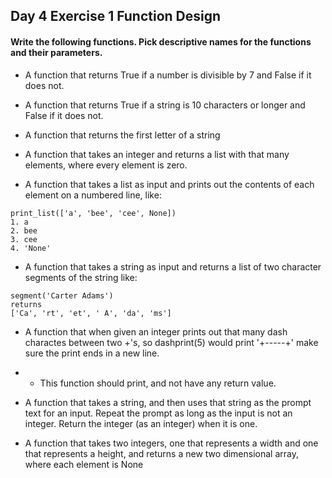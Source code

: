 ## Day 4 Exercise 1 Function Design

#### Write the following functions. Pick descriptive names for the functions and their parameters.

* A function that returns True if a number is divisible by 7 and False if it does not.

* A function that returns True if a string is 10 characters or longer and False if it does not.

* A function that returns the first letter of a string

* A function that takes an integer and returns a list with that many elements, where every element is zero.

* A function that takes a list as input and prints out the contents of each element on a numbered line, like:

```
print_list(['a', 'bee', 'cee', None])
1. a
2. bee
3. cee
4. 'None'
```

* A function that takes a string as input and returns a list of two character segments of the string like:

```
segment('Carter Adams')
returns
['Ca', 'rt', 'et', ' A', 'da', 'ms']
```

* A function that when given an integer prints out that many dash charactes between two +'s, so dashprint(5) would print '+-----+' make sure the print ends in a new line.

* * This function should print, and not have any return value.

* A function that takes a string, and then uses that string as the prompt text for an input. Repeat the prompt as long as the input is not an integer. Return the integer (as an integer) when it is one.

* A function that takes two integers, one that represents a width and one that represents a height, and returns a new two dimensional array, where each element is None